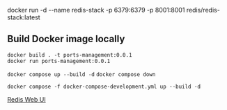 docker run -d --name redis-stack -p 6379:6379 -p 8001:8001 redis/redis-stack:latest

## Build Docker image locally

`docker build . -t ports-management:0.0.1`  
`docker run ports-management:0.0.1`


`docker compose up --build -d` 
`docker compose down`

`docker compose -f docker-compose-development.yml up --build -d`

[Redis Web UI](http://localhost:8001/redis-stack/browser)